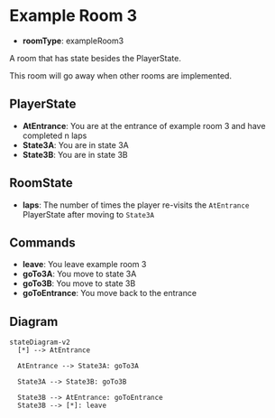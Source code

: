 # Example Room 3

- **roomType**: exampleRoom3

A room that has state besides the PlayerState.

This room will go away when other rooms are implemented.

## PlayerState

- **AtEntrance**: You are at the entrance of example room 3 and have completed n laps
- **State3A**: You are in state 3A
- **State3B**: You are in state 3B

## RoomState

- **laps**: The number of times the player re-visits the `AtEntrance` PlayerState after moving to `State3A`

## Commands

- **leave**: You leave example room 3
- **goTo3A**: You move to state 3A
- **goTo3B**: You move to state 3B
- **goToEntrance**: You move back to the entrance

## Diagram

```mermaid
stateDiagram-v2
  [*] --> AtEntrance

  AtEntrance --> State3A: goTo3A

  State3A --> State3B: goTo3B

  State3B --> AtEntrance: goToEntrance
  State3B --> [*]: leave
```
